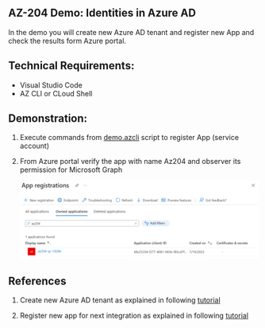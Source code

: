 ## AZ-204 Demo: Identities in Azure AD

In the demo you will create new Azure AD tenant and register new App and check the results form Azure portal.

## Technical Requirements:

- Visual Studio Code
- AZ CLI or CLoud Shell

## Demonstration:
 
1. Execute commands from [demo.azcli](demo.azcli) script to register App (service account)

1. From Azure portal verify the app with name Az204 and observer its permission for Microsoft Graph

    ![app.png](app.png)

## References

1. Create new Azure AD tenant as explained in following [tutorial](https://docs.microsoft.com/en-us/azure/active-directory/develop/quickstart-create-new-tenant)

1. Register new app for next integration as explained in following [tutorial](https://docs.microsoft.com/en-us/azure/active-directory/develop/quickstart-register-app)